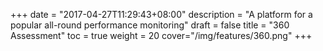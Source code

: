 +++
date = "2017-04-27T11:29:43+08:00"
description = "A platform for a popular all-round performance monitoring"
draft = false
title = "360 Assessment"
toc = true
weight = 20
cover="/img/features/360.png"
+++
